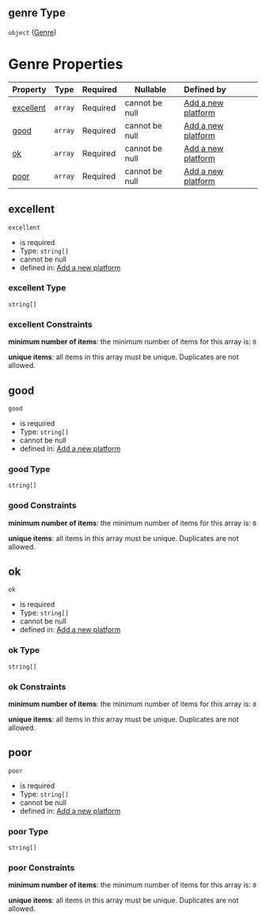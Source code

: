 ## genre Type

`object` ([Genre](add-platform-properties-genre.md))

# Genre Properties

| Property                | Type    | Required | Nullable       | Defined by                                                                                                                                                                        |
| :---------------------- | ------- | -------- | -------------- | :-------------------------------------------------------------------------------------------------------------------------------------------------------------------------------- |
| [excellent](#excellent) | `array` | Required | cannot be null | [Add a new platform](add-platform-properties-genre-properties-excellent-match.md "http&#x3A;//www.city-game-studio.com/add.platform.json#/properties/genre/properties/excellent") |
| [good](#good)           | `array` | Required | cannot be null | [Add a new platform](add-platform-properties-genre-properties-good-match.md "http&#x3A;//www.city-game-studio.com/add.platform.json#/properties/genre/properties/good")           |
| [ok](#ok)               | `array` | Required | cannot be null | [Add a new platform](add-platform-properties-genre-properties-ok-match.md "http&#x3A;//www.city-game-studio.com/add.platform.json#/properties/genre/properties/ok")               |
| [poor](#poor)           | `array` | Required | cannot be null | [Add a new platform](add-platform-properties-genre-properties-poor-match.md "http&#x3A;//www.city-game-studio.com/add.platform.json#/properties/genre/properties/poor")           |

## excellent




`excellent`

-   is required
-   Type: `string[]`
-   cannot be null
-   defined in: [Add a new platform](add-platform-properties-genre-properties-excellent-match.md "http&#x3A;//www.city-game-studio.com/add.platform.json#/properties/genre/properties/excellent")

### excellent Type

`string[]`

### excellent Constraints

**minimum number of items**: the minimum number of items for this array is: `0`

**unique items**: all items in this array must be unique. Duplicates are not allowed.

## good




`good`

-   is required
-   Type: `string[]`
-   cannot be null
-   defined in: [Add a new platform](add-platform-properties-genre-properties-good-match.md "http&#x3A;//www.city-game-studio.com/add.platform.json#/properties/genre/properties/good")

### good Type

`string[]`

### good Constraints

**minimum number of items**: the minimum number of items for this array is: `0`

**unique items**: all items in this array must be unique. Duplicates are not allowed.

## ok




`ok`

-   is required
-   Type: `string[]`
-   cannot be null
-   defined in: [Add a new platform](add-platform-properties-genre-properties-ok-match.md "http&#x3A;//www.city-game-studio.com/add.platform.json#/properties/genre/properties/ok")

### ok Type

`string[]`

### ok Constraints

**minimum number of items**: the minimum number of items for this array is: `0`

**unique items**: all items in this array must be unique. Duplicates are not allowed.

## poor




`poor`

-   is required
-   Type: `string[]`
-   cannot be null
-   defined in: [Add a new platform](add-platform-properties-genre-properties-poor-match.md "http&#x3A;//www.city-game-studio.com/add.platform.json#/properties/genre/properties/poor")

### poor Type

`string[]`

### poor Constraints

**minimum number of items**: the minimum number of items for this array is: `0`

**unique items**: all items in this array must be unique. Duplicates are not allowed.
